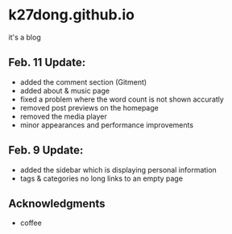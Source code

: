 # k27dong.github.io
it's a blog

## Feb. 11 Update:
- added the comment section (Gitment)
- added about & music page
- fixed a problem where the word count is not shown accuratly
- removed post previews on the homepage
- removed the media player
- minor appearances and performance improvements

## Feb. 9 Update:
- added the sidebar which is displaying personal information
- tags & categories no long links to an empty page

## Acknowledgments
- coffee